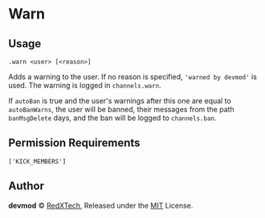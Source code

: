 # Warn

## Usage
`.warn <user> [<reason>]`

Adds a warning to the user. If no reason is specified, `'warned by devmod'` is used.
The warning is logged in `channels.warn`.

If `autoBan` is true and the user's warnings after this one are equal to `autoBanWarns`,
the user will be banned, their messages from the path `banMsgDelete` days, and the ban
will be logged to `channels.ban`.

## Permission Requirements
`['KICK_MEMBERS']`

## Author
**devmod** © [RedXTech](https://github.com/redxtech), Released under the [MIT](../LICENSE.md) License.

